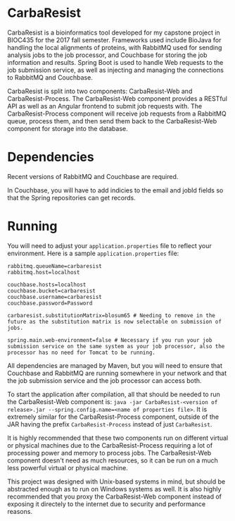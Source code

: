 # CarbaResist

CarbaResist is a bioinformatics tool developed for my capstone project in BIOC435 for the 2017 fall semester. Frameworks used include BioJava for handling the local alignments of proteins, with RabbitMQ used for sending analysis jobs to the job processor, and Couchbase for storing the job information and results. Spring Boot is used to handle Web requests to the job submission service, as well as injecting and managing the connections to RabbitMQ and Couchbase.

CarbaResist is split into two components: CarbaResist-Web and CarbaResist-Process. The CarbaResist-Web component provides a RESTful API as well as an Angular frontend to submit job requests with. The CarbaResist-Process component will receive job requests from a RabbitMQ queue, process them, and then send them back to the CarbaResist-Web component for storage into the database.

# Dependencies

Recent versions of RabbitMQ and Couchbase are required.

In Couchbase, you will have to add indicies to the email and jobId fields so that the Spring repositories can get records.

# Running

You will need to adjust your `application.properties` file to reflect your environment. Here is a sample `application.properties` file:

    rabbitmq.queueName=carbaresist
    rabbitmq.host=localhost
    
    couchbase.hosts=localhost
    couchbase.bucket=carbaresist
    couchbase.username=carbaresist
    couchbase.password=Password

    carbaresist.substitutionMatrix=blosum65 # Needing to remove in the future as the substitution matrix is now selectable on submission of jobs.

    spring.main.web-environment=false # Necessary if you run your job submission service on the same system as your job processor, also the processor has no need for Tomcat to be running.
    
All dependencies are managed by Maven, but you will need to ensure that Couchbase and RabbitMQ are running somewhere in your network and that the job submission service and the job processor can access both.

To start the application after compilation, all that should be needed to run the CarbaResist-Web component is: `java -jar CarbaResist-<version of release>.jar --spring.config.name=<name of properties file>`. It is extremely similar for the CarbaResist-Process component, outside of the JAR having the prefix `CarbaResist-Process` instead of just `CarbaResist`.

It is highly recommended that these two components run on different virtual or physical machines due to the CarbaResist-Process requiring a lot of processing power and memory to process jobs. The CarbaResist-Web component doesn't need as much resources, so it can be run on a much less powerful virtual or physical machine.

This project was designed with Unix-based systems in mind, but should be abstracted enough as to run on Windows systems as well. It is also highly recommended that you proxy the CarbaResist-Web component instead of exposing it directely to the internet due to security and performance reasons.

